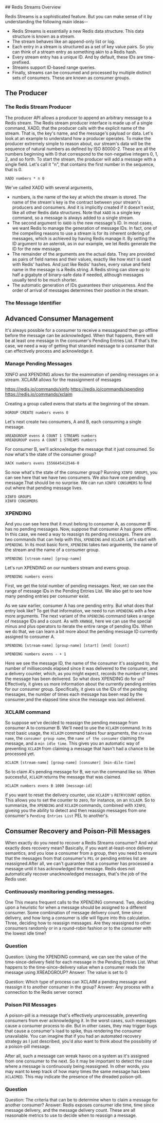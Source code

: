 ## Redis Streams Overview

Redis Streams is a sophisticated feature. But you can make sense of it by understanding
the following main ideas--
* Redis Streams is essentially a new Redis data structure. 
This data structure is known as a stream.
* The stream behaves like an append-only list or log.
* Each entry in a stream is structured as a set of key value pairs.  So you can 
think of a stream entry as something akin to a Redis hash.
* Every stream entry has a unique ID. And by default, these IDs are time-prefixed.
* Streams support ID-based range queries.
* Finally, streams can be consumed and processed by multiple distinct sets of consumers. 
These are known as consumer groups.

## The Producer
### The Redis Stream Producer
The producer API allows a producer to append an arbitrary message to a Redis stream.
The Redis stream producer interface is made up of a single command, XADD,
that the producer calls with the explicit name of the stream. That is, the key's name, 
and the message's payload or data.
Let's look at an example to understand how a producer operates.
To make the producer extremely simple to reason about, our stream's data will be the 
sequence of natural numbers as defined by ISO 80000-2. These are all the numbers beginning 
with 0 that correspond to the non-negative integers 0, 1, 2, and so forth. 
To start the stream, the producer will add a message with a single field. Let's call it "n", 
that contains the first number in the sequence, that is 0. 
```
XADD numbers * n 0
```
We've called XADD with several arguments,
* numbers, is the name of the key at which the stream is stored. The name of the stream's key is the contract
between your stream's producers and consumers. And it is implicitly created if it doesn't exist,
like all other Redis data structures. Note that `XADD` is a single key command, so a message is always
added to a single stream.
* The second argument to `XADD` is the new message's ID. In most cases, we want Redis to 
manage the generation of message IDs. In fact, one of the compelling reasons to use a stream 
is for its inherent ordering of messages, which is achieved by having Redis manage it.
By setting the ID argument to an asterisk, as in our example, we let Redis generate the ID for the new message.
* The remainder of the arguments are the actual data. They are provided as pairs of field names 
and their values, exactly like how `HSET` is used with Redis' hashes. 
And just like Redis' hashes, every value and field name in the message is a Redis string.
A Redis string can store up to half a gigabyte of binary-safe data if needed, although messages usually
tend to be much shorter.
* The automatic generation of IDs  guarantees their uniqueness. And the order of arrival 
of messages determines their position in the stream.

### The Message Identifier

## Advanced Consumer Management
It's always possible for a consumer to receive a messageand then go offline before the 
message can be acknowledged.
When that happens, there will be at least one message in the consumer's Pending Entries List.
If that's the case, we need a way of getting that stranded message to a consumer that can 
effectively process and acknowledge it.

### Manage Pending Messages
XINFO and XPENDING allows for the examination of pending messages on a stream.
XCLAIM allows for the reassignment of messages

https://redis.io/commands/xinfo
https://redis.io/commands/xpending
https://redis.io/commands/xclaim

Creating a group called evens that starts at the beginning of the stream.
```
XGROUP CREATE numbers evens 0
```
Let's next create two consumers, A and B, each consuming a single message.
```
XREADGROUP evens A COUNT 1 STREAMS numbers
XREADGROUP evens A COUNT 1 STREAMS numbers
```
For consumer B, we'll acknowledge the message that it just consumed. So now what's the state 
of the consumer group?
```
XACK numbers evens 1556645412546-0
```
So now what's the state of the consumer group? Running `XINFO GROUPS`, you can see here
that we have two consumers. We also have one pending message.That should be no surprise. 
We can run `XINFO CONSUMERS` to find out where that pending message lives.
```
XINFO GROUPS
XINFO CONSUMERS
```
### XPENDING
And you can see here that it must belong to consumer A, as consumer B has no pending messages.
Now, suppose that consumer A has gone offline. In this case, we need a way to reassign 
its pending messages. There are two commands that can help with this, `XPENDING` and `XCLAIM`.
Let's start with `XPENDING`. In its most basic form, `XPENDING` takes two arguments,
the name of the stream and the name of a consumer group.
```
XPENDING [stream-name] [group-name]
```
Let's run XPENDING on our numbers stream and evens group.
```
XPENDING numbers evens
```
First, we get the total number of pending messages. Next, we can see the range of message IDs
in the Pending Entries List. We also get to see how many pending entries per consumer exist.

As we saw earlier, consumer A has one pending entry. But what does that entry look like?
To get that information, we need to run `XPENDING` with a few more arguments. The next variant 
of the `XPENDING` command takes a range of message IDs and a count. As with `XRANGE`, 
here we can use the special minus and plus operators to iterate the entire range of pending
IDs. When we do that, we can learn a bit more about the pending message ID currently 
assigned to consumer A. 
```
XPENDING [stream-name] [group-name] [start] [end] [count]
```
```
XPENDING numbers evens - + 1
```
Here we see the message ID, the name of the consumer it's assigned to, 
the number of milliseconds elapsed since it was delivered to the consumer, and a delivery 
counter, which, as you might expect, records the number of times the message has been delivered.
So what does XPENDING do for us? Effectively, it gives us more information about the currently 
pending entries for our consumer group. Specifically, it gives us the IDs of the pending messages,
the number of times each message has been read by the consumer,and the elapsed time since 
the message was last delivered.
### XCLAIM command
So suppose we've decided to reassign the pending message from consumer A to consumer B. 
We'll need to use the `XCLAIM` command. In its most basic usage, the `XCLAIM` command 
takes four arguments, the `stream name`, the `consumer group name`, the `name of the consumer`
claiming the message, and a `min idle time`. This gives you an automatic way of 
preventing `XCLAIM` from claiming a message that hasn't had a chance to be processed yet.
```
XCLAIM [stream-name] [group-name] [consumer] [min-dile-time]
```
So to claim A's pending message for B, we run the command like so. When successful, `XCLAIM` 
returns the message that was claimed.
```
XCLAIM numbers evens B 1000 [message-id]
```
if you want to reset the delivery counter, use `XCLAIM's` `RETRYCOUNT` option.
This allows you to set the counter to zero, for instance, on an `XCLAIM`.
So to summarize, the `XPENDING` and `XCLAIM` commands, combined with `XINFO`, 
giveing you the ability to detect and then reassign messages from one consumer's 
`Pending Entries List` PEL to another's.

## Consumer Recovery and Poison-Pill Messages
When exactly do you need to recover a Redis Streams consumer? And what exactly does 
recovery mean? Basically, if you want at-least-once delivery semantics, and you lose a 
consumer from a group, then you need to ensure that the messages from that consumer's 
`PEL` or pending entries list are reassigned.After all, we can't guarantee that a consumer
has processed a message until it has acknowledged the message. Redis does not automatically 
recover unacknowledged messages, that's the job of the Redis user.

### Continuously monitoring pending messages.
One This means frequent calls to the XPENDING command. Two, deciding upon a heuristic for when
a message should be assigned to a different consumer. Some combination of message delivery count,
time since delivery, and how long a consumer is idle will figure into this calculation.
Three, deciding how to reassign messages. Are they reassigned to other consumers randomly
or in a round-robin fashion or to the consumer with the lowest idle time?

### Question
Question: Using the XPENDING command, we can see the value of the time-since-delivery 
field for each message in the Pending Entries List. What happens to the time-since-delivery 
value when a consumer reads the message using XREADGROUP?
Answer: The value is set to 0

Question: Which type of process can XCLAIM a pending message and reassign it to another consumer in the group?
Answer: Any process with a connection to the Redis server correct

### Poison Pill Messages
A poison-pill is a message that's effectively unprocessable, preventing consumers
from ever acknowledging it. In the worst cases, such messages cause a consumer process to die.
But in other cases, they may trigger bugs that cause a consumer's load to spike,
thus rendering the consumer unavailable. You can imagine that if you had an automated recovery
strategy as I just described, you'd also want to think about the possibility of a poison-pill message.

After all, such a message can wreak havoc on a system as it's assigned from one consumer to the next.
So it may be important to detect the case where a message is continuously being reassigned.
In other words, you may want to keep track of how many times the same message has been `XCLAIMED`.
This may indicate the presence of the dreaded poison-pill.

### Question
Question: The criteria that can be  to determine when to claim a message for another consumer?
Answer: Redis exposes consumer idle time, time since message delivery, and the message delivery count. 
These are all reasonable metrics to use to decide when to reassign a message. 




